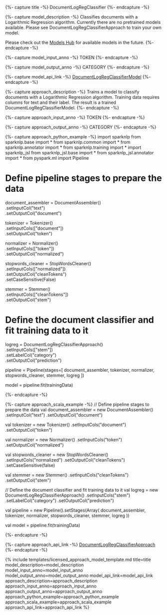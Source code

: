 {%- capture title -%}
DocumentLogRegClassifier
{%- endcapture -%}

{%- capture model_description -%}
Classifies documents with a Logarithmic Regression algorithm.
Currently there are no pretrained models available.
Please see DocumentLogRegClassifierApproach to train your own model.

Please check out the
[Models Hub](https://nlp.johnsnowlabs.com/models) for available models in the future.
{%- endcapture -%}

{%- capture model_input_anno -%}
TOKEN
{%- endcapture -%}

{%- capture model_output_anno -%}
CATEGORY
{%- endcapture -%}

{%- capture model_api_link -%}
[DocumentLogRegClassifierModel](https://nlp.johnsnowlabs.com/licensed/api/com/johnsnowlabs/nlp/annotators/classification/DocumentLogRegClassifierModel)
{%- endcapture -%}

{%- capture approach_description -%}
Trains a model to classify documents with a Logarithmic Regression algorithm. Training data requires columns for
text and their label. The result is a trained DocumentLogRegClassifierModel.
{%- endcapture -%}

{%- capture approach_input_anno -%}
TOKEN
{%- endcapture -%}

{%- capture approach_output_anno -%}
CATEGORY
{%- endcapture -%}

{%- capture approach_python_example -%}
import sparknlp
from sparknlp.base import *
from sparknlp.common import *
from sparknlp.annotator import *
from sparknlp.training import *
import sparknlp_jsl
from sparknlp_jsl.base import *
from sparknlp_jsl.annotator import *
from pyspark.ml import Pipeline
# Define pipeline stages to prepare the data
document_assembler = DocumentAssembler() \
  .setInputCol("text") \
  .setOutputCol("document")

tokenizer = Tokenizer() \
  .setInputCols(["document"]) \
  .setOutputCol("token")

normalizer = Normalizer() \
  .setInputCols(["token"]) \
  .setOutputCol("normalized")

stopwords_cleaner = StopWordsCleaner() \
  .setInputCols(["normalized"]) \
  .setOutputCol("cleanTokens") \
  .setCaseSensitive(False)

stemmer = Stemmer() \
  .setInputCols(["cleanTokens"]) \
  .setOutputCol("stem")

# Define the document classifier and fit training data to it
logreg = DocumentLogRegClassifierApproach() \
  .setInputCols(["stem"]) \
  .setLabelCol("category") \
  .setOutputCol("prediction")

pipeline = Pipeline(stages=[
  document_assembler,
  tokenizer,
  normalizer,
  stopwords_cleaner,
  stemmer,
  logreg
])

model = pipeline.fit(trainingData)

{%- endcapture -%}

{%- capture approach_scala_example -%}
// Define pipeline stages to prepare the data
val document_assembler = new DocumentAssembler()
  .setInputCol("text")
  .setOutputCol("document")

val tokenizer = new Tokenizer()
  .setInputCols("document")
  .setOutputCol("token")

val normalizer = new Normalizer()
  .setInputCols("token")
  .setOutputCol("normalized")

val stopwords_cleaner = new StopWordsCleaner()
  .setInputCols("normalized")
  .setOutputCol("cleanTokens")
  .setCaseSensitive(false)

val stemmer = new Stemmer()
  .setInputCols("cleanTokens")
  .setOutputCol("stem")

// Define the document classifier and fit training data to it
val logreg = new DocumentLogRegClassifierApproach()
  .setInputCols("stem")
  .setLabelCol("category")
  .setOutputCol("prediction")

val pipeline = new Pipeline().setStages(Array(
  document_assembler,
  tokenizer,
  normalizer,
  stopwords_cleaner,
  stemmer,
  logreg
))

val model = pipeline.fit(trainingData)

{%- endcapture -%}

{%- capture approach_api_link -%}
[DocumentLogRegClassifierApproach](https://nlp.johnsnowlabs.com/licensed/api/com/johnsnowlabs/nlp/annotators/classification/DocumentLogRegClassifierApproach)
{%- endcapture -%}


{% include templates/licensed_approach_model_template.md
title=title
model_description=model_description
model_input_anno=model_input_anno
model_output_anno=model_output_anno
model_api_link=model_api_link
approach_description=approach_description
approach_input_anno=approach_input_anno
approach_output_anno=approach_output_anno
approach_python_example=approach_python_example
approach_scala_example=approach_scala_example
approach_api_link=approach_api_link
%}

